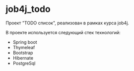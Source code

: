 # job4j_todo

Проект "TODO список", реализован в рамках курса job4j.

В проекте используется следующий стек технологий:
- Spring boot 
- Thymeleaf 
- Bootstrap 
- Hibernate 
- PostgreSql
